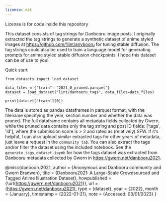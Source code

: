 ```yaml
---
license: mit
---
```

License is for code inside this repository

This dataset consists of tag strings for Danbooru image posts. I originally extracted the tag strings to generate a synthetic dataset of anime styled images at https://github.com/1lint/anybooru for tuning stable diffusion. The tag strings could also be used to train a language model for generating prompts for anime styled stable diffusion checkpoints. I hope this dataset can be of use to you!

Quick start
```
from datasets import load_dataset

data_files = {"train": "2021_0_pruned.parquet"}
dataset = load_dataset("lint/danbooru_tags", data_files=data_files)

print(dataset['train'][0])
```

The data is stored as pandas dataframes in parquet format, with the filename specifying the year, section number and whether the data was pruned.
The full dataframe contains all metadata fields collected by Gwern, while the pruned data contains only the tag string and post ID fields: ['tags', 'id'], where the submission score is > 2 and rated as (relatively) SFW. 
If it's helpful, I can also upload similar extracted tags for other years of metadata, just leave a request in the `community tab`. You can also extract the tags and/or filter the dataset using the included notebook. 
See the `generate_tags_dataset.ipynb` for how the tags dataset was extracted from Danbooru metadata collected by Gwern in https://gwern.net/danbooru2021. 

@misc{danbooru2021,    author = {Anonymous and Danbooru community and Gwern Branwen},    title = {Danbooru2021: A Large-Scale Crowdsourced and Tagged Anime Illustration Dataset},    howpublished = {\url{https://gwern.net/danbooru2021}},    url = {https://gwern.net/danbooru2021},    type = {dataset},    year = {2022},    month = {January},    timestamp = {2022-01-21},    note = {Accessed: 03/01/2023} }